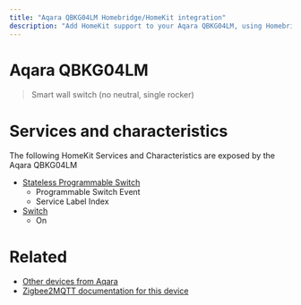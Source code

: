 ```yaml
---
title: "Aqara QBKG04LM Homebridge/HomeKit integration"
description: "Add HomeKit support to your Aqara QBKG04LM, using Homebridge, Zigbee2MQTT and homebridge-z2m."
---
```

<!---
This file has been GENERATED using src/docgen/docgen.ts
DO NOT EDIT THIS FILE MANUALLY!
-->
# Aqara QBKG04LM
> Smart wall switch (no neutral, single rocker)


# Services and characteristics
The following HomeKit Services and Characteristics are exposed by
the Aqara QBKG04LM

* [Stateless Programmable Switch](../../action.md)
  * Programmable Switch Event
  * Service Label Index
* [Switch](../../switch.md)
  * On


# Related
* [Other devices from Aqara](../index.md#aqara)
* [Zigbee2MQTT documentation for this device](https://www.zigbee2mqtt.io/devices/QBKG04LM.html)